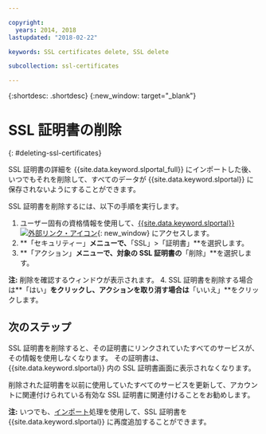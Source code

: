 ```yaml
---

copyright:
  years: 2014, 2018
lastupdated: "2018-02-22"

keywords: SSL certificates delete, SSL delete

subcollection: ssl-certificates

---
```


{:shortdesc: .shortdesc}
{:new_window: target="_blank"}

# SSL 証明書の削除
{: #deleting-ssl-certificates}

SSL 証明書の詳細を {{site.data.keyword.slportal_full}} にインポートした後、いつでもそれを削除して、すべてのデータが {{site.data.keyword.slportal}} に保存されないようにすることができます。

SSL 証明書を削除するには、以下の手順を実行します。

1. ユーザー固有の資格情報を使用して、[{{site.data.keyword.slportal}} ![外部リンク・アイコン](../../icons/launch-glyph.svg "外部リンク・アイコン")](https://control.softlayer.com/){: new_window} にアクセスします。
2. **「セキュリティー」**メニューで、**「SSL」>「証明書」**を選択します。
3. **「アクション」**メニューで、対象の SSL 証明書の**「削除」**を選択します。

  **注:** 削除を確認するウィンドウが表示されます。
4. SSL 証明書を削除する場合は**「はい」**をクリックし、アクションを取り消す場合は**「いいえ」**をクリックします。

## 次のステップ

SSL 証明書を削除すると、その証明書にリンクされていたすべてのサービスが、その情報を使用しなくなります。 その証明書は、{{site.data.keyword.slportal}} 内の SSL 証明書画面に表示されなくなります。

削除された証明書を以前に使用していたすべてのサービスを更新して、アカウントに関連付けられている有効な SSL 証明書に関連付けることをお勧めします。

**注:** いつでも、[インポート](/docs/infrastructure/ssl-certificates?topic=ssl-certificates-importing-ssl-certificates)処理を使用して、SSL 証明書を {{site.data.keyword.slportal}} に再度追加することができます。
